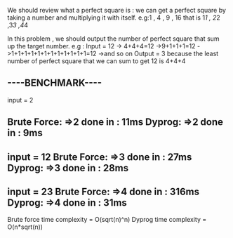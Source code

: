 We should review what a perfect square is : we can get a perfect square by taking a number and
multiplying it with itself.
e.g:1 , 4 , 9 , 16  that is 1*1 , 2*2 ,3*3 ,4*4

In this problem , we should output the number of perfect square that sum up the target number.
e.g : Input = 12
        -> 4+4+4=12
        ->9+1+1+1=12
        ->1+1+1+1+1+1+1+1+1+1+1+1=12
        ->and so on
    Output = 3 because the least number of perfect square that we can sum to get 12 is 4+4+4


   ----BENCHMARK----
-------------------
input = 2

Brute Force:
 =>2 done in : 11ms
Dyprog:
 =>2 done in : 9ms
--------------------
input = 12
Brute Force:
 =>3 done in : 27ms
Dyprog:
 =>3 done in : 28ms
-------------------
input = 23
Brute Force:
 =>4 done in : 316ms
Dyprog:
 =>4 done in : 31ms
---------------------

Brute force time complexity  = O(sqrt(n)^n)
Dyprog time complexity = O(n*sqrt(n))